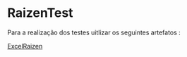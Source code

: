 # RaizenTest
Para a realização dos testes uitlizar os seguintes artefatos :

[ExcelRaizen](http://github.com)
